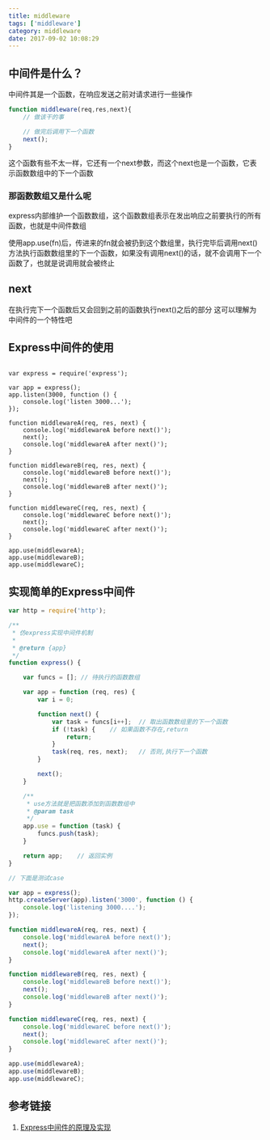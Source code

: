 ```yaml
---
title: middleware
tags: ['middleware']
category: middleware
date: 2017-09-02 10:08:29
---
```


## 中间件是什么？
中间件其是一个函数，在响应发送之前对请求进行一些操作

```js
function middleware(req,res,next){
    // 做该干的事

    // 做完后调用下一个函数
    next();
}
```

这个函数有些不太一样，它还有一个next参数，而这个next也是一个函数，它表示函数数组中的下一个函数

### 那函数数组又是什么呢

express内部维护一个函数数组，这个函数数组表示在发出响应之前要执行的所有函数，也就是中间件数组

使用app.use(fn)后，传进来的fn就会被扔到这个数组里，执行完毕后调用next()方法执行函数数组里的下一个函数，如果没有调用next()的话，就不会调用下一个函数了，也就是说调用就会被终止

## next
在执行完下一个函数后又会回到之前的函数执行next()之后的部分
这可以理解为中间件的一个特性吧

## Express中间件的使用


```node

var express = require('express');

var app = express();
app.listen(3000, function () {
    console.log('listen 3000...');
});

function middlewareA(req, res, next) {
    console.log('middlewareA before next()');
    next();
    console.log('middlewareA after next()');
}

function middlewareB(req, res, next) {
    console.log('middlewareB before next()');
    next();
    console.log('middlewareB after next()');
}

function middlewareC(req, res, next) {
    console.log('middlewareC before next()');
    next();
    console.log('middlewareC after next()');
}

app.use(middlewareA);
app.use(middlewareB);
app.use(middlewareC);
```

## 实现简单的Express中间件
```js
var http = require('http');

/**
 * 仿express实现中间件机制
 *
 * @return {app}
 */
function express() {

    var funcs = []; // 待执行的函数数组

    var app = function (req, res) {
        var i = 0;

        function next() {
            var task = funcs[i++];  // 取出函数数组里的下一个函数
            if (!task) {    // 如果函数不存在,return
                return;
            }
            task(req, res, next);   // 否则,执行下一个函数
        }

        next();
    }

    /**
     * use方法就是把函数添加到函数数组中
     * @param task
     */
    app.use = function (task) {
        funcs.push(task);
    }

    return app;    // 返回实例
}

// 下面是测试case

var app = express();
http.createServer(app).listen('3000', function () {
    console.log('listening 3000....');
});

function middlewareA(req, res, next) {
    console.log('middlewareA before next()');
    next();
    console.log('middlewareA after next()');
}

function middlewareB(req, res, next) {
    console.log('middlewareB before next()');
    next();
    console.log('middlewareB after next()');
}

function middlewareC(req, res, next) {
    console.log('middlewareC before next()');
    next();
    console.log('middlewareC after next()');
}

app.use(middlewareA);
app.use(middlewareB);
app.use(middlewareC);
```

## 参考链接
1. [Express中间件的原理及实现](https://www.jianshu.com/p/797a4e38fe77)

